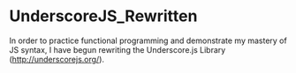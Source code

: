 # UnderscoreJS_Rewritten
In order to practice functional programming and demonstrate my mastery of JS syntax, I have begun rewriting the Underscore.js Library (http://underscorejs.org/).
